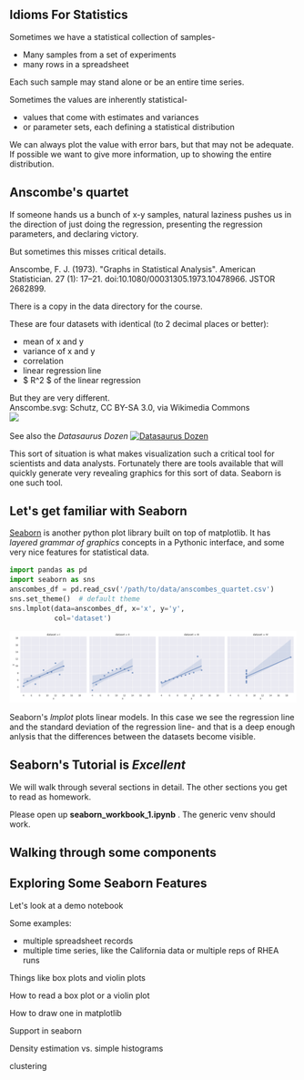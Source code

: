 ## Idioms For Statistics

Sometimes we have a statistical collection of samples-
* Many samples from a set of experiments
* many rows in a spreadsheet<br>

Each such sample may stand alone or be an entire time series.


Sometimes the values are inherently statistical-
* values that come with estimates and variances
* or parameter sets, each defining a statistical distribution


We can always plot the value with error bars, but that may not be adequate.
If possible we want to give more information, up to showing the entire
distribution.



## Anscombe's quartet

If someone hands us a bunch of x-y samples,
natural laziness pushes us in the direction of just doing the regression,
presenting the regression parameters, and declaring victory.

But sometimes this misses critical details.


Anscombe, F. J. (1973). "Graphs in Statistical Analysis".
American Statistician. 27 (1): 17&ndash;21. doi:10.1080/00031305.1973.10478966.
JSTOR 2682899.

There is a copy in the data directory for the course.


These are four datasets with identical (to 2 decimal places or better):
* mean of x and y
* variance of x and y
* correlation
* linear regression line
* $ R^2 $ of the linear regression


But they are very different.<br>
<span class='smalltext'>Anscombe.svg: Schutz, CC BY-SA 3.0, via Wikimedia Commons</span><br>
<span class='image60'>![](https://upload.wikimedia.org/wikipedia/commons/e/ec/Anscombe%27s_quartet_3.svg)</span>


See also the *Datasaurus Dozen*
<span class='image60'>[![Datasaurus Dozen](https://damassets.autodesk.net/content/dam/autodesk/research/publications-assets/images/AllDinosGrey_1.png)](https://www.autodesk.com/research/publications/same-stats-different-graphs)</span>


This sort of situation is what makes visualization such a critical tool for
scientists and data analysts.  Fortunately there are tools available that
will quickly generate very revealing graphics for this sort of data.  Seaborn
is one such tool.



## Let's get familiar with Seaborn

[Seaborn](https://seaborn.pydata.org/)
is another python plot library built on top of matplotlib.
It has *layered grammar of graphics* concepts in a Pythonic interface,
and some very nice features for statistical data.


```python
import pandas as pd
import seaborn as sns
anscombes_df = pd.read_csv('/path/to/data/anscombes_quartet.csv')
sns.set_theme()  # default theme
sns.lmplot(data=anscombes_df, x='x', y='y',
           col='dataset')
```
![abscomb datasets drawn with seaborn](images/abscomb_by_seaborn.png)


Seaborn's *lmplot* plots linear models.  In this case we see the regression
line and the standard deviation of the regression line- and that is a deep
enough anlysis that the differences between the datasets become visible.



## Seaborn's Tutorial is *Excellent*
We will walk through several sections in detail.  The other sections you
get to read as homework.

Please open up **seaborn_workbook_1.ipynb** .  The generic venv should work.



## Walking through some components
## Exploring Some Seaborn Features
Let's look at a demo notebook 

Some examples:
* multiple spreadsheet records
* multiple time series, like the California data or multiple reps of RHEA runs

Things like box plots and violin plots

How to read a box plot or a violin plot

How to draw one in matplotlib

Support in seaborn

Density estimation vs. simple histograms

clustering